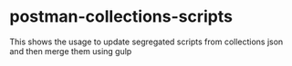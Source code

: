 # postman-collections-scripts
This shows the usage to update segregated scripts from collections json and then merge them using gulp
